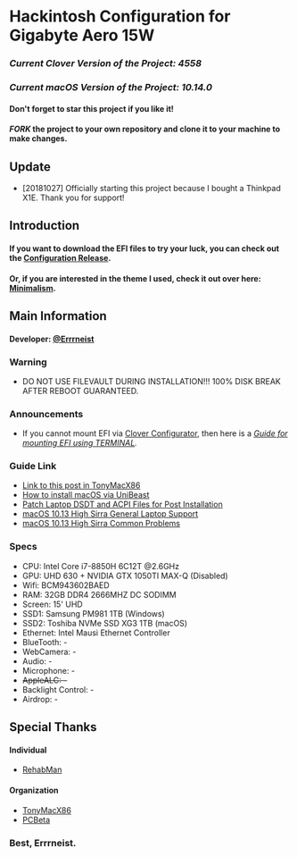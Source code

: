 # Hackintosh Configuration for Gigabyte Aero 15W
### *Current Clover Version of the Project: 4558*
### *Current macOS Version of the Project: 10.14.0*
#### Don't forget to star this project if you like it!
#### *FORK* the project to your own repository and clone it to your machine to make changes.

## Update
* [20181027] Officially starting this project because I bought a Thinkpad X1E. Thank you for support!

## Introduction
#### If you want to download the EFI files to try your luck, you can check out the [Configuration Release](https://github.com/Errrneist/Hackintosh-Thinkpad-X1-Extreme/releases).
#### Or, if you are interested in the theme I used, check it out over here: [Minimalism](https://github.com/Errrneist/Hackintosh-Theme-Minimalism).

## Main Information
#### Developer: [@Errrneist](https://www.tonymacx86.com/members/errrneist.1550861/)

### Warning
* DO NOT USE FILEVAULT DURING INSTALLATION!!! 100% DISK BREAK AFTER REBOOT GUARANTEED.

### Announcements 
* If you cannot mount EFI via [Clover Configurator](https://mackie100projects.altervista.org/download-clover-configurator/), then here is a *[Guide for mounting EFI using TERMINAL](https://github.com/Errrneist/Hackintosh-Aero-15W/blob/master/Mount%20EFI%20on%20macOS.MD).*

### Guide Link
* [Link to this post in TonyMacX86]()
* [How to install macOS via UniBeast](https://www.tonymacx86.com/threads/unibeast-install-macos-high-sierra-on-any-supported-intel-based-pc.235474/)
* [Patch Laptop DSDT and ACPI Files for Post Installation](https://www.tonymacx86.com/threads/guide-patching-laptop-dsdt-ssdts.152573/)
* [macOS 10.13 High Sirra General Laptop Support](https://www.tonymacx86.com/forums/high-sierra-laptop-support.192/)
* [macOS 10.13 High Sirra Common Problems](https://www.tonymacx86.com/threads/readme-common-problems-in-10-13-high-sierra.233582/)

### Specs
* CPU: Intel Core i7-8850H 6C12T @2.6GHz
* GPU: UHD 630 + NVIDIA GTX 1050TI MAX-Q (Disabled)
* Wifi: BCM943602BAED
* RAM: 32GB DDR4 2666MHZ DC SODIMM
* Screen: 15' UHD 
* SSD1: Samsung PM981 1TB (Windows)
* SSD2: Toshiba NVMe SSD XG3 1TB (macOS)
* Ethernet: Intel Mausi Ethernet Controller
* BlueTooth: -
* WebCamera: -
* Audio: -
* Microphone: -
* ~~AppleALC: -~~
* Backlight Control: -
* Airdrop: -
 
## Special Thanks
#### Individual
* [RehabMan](https://www.tonymacx86.com/members/rehabman.429483/)
#### Organization
* [TonyMacX86](https://www.tonymacx86.com)
* [PCBeta](http://bbs.pcbeta.com/forum-558-1.html)

### Best, Errrneist.


